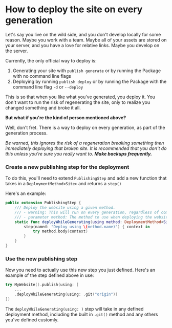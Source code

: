 # How to deploy the site on every generation

Let's say you live on the wild side, and you don't develop locally for some reason. Maybe you work with a team. Maybe all of your assets are stored on your server, and you have a love for relative links. Maybe you develop on the server.

Currently, the only official way to deploy is:

1. Generating your site with `publish generate` or by running the Package with no command line flags
2. Deploying by running `publish deploy` or by running the Package with the command line flag `-d` or `--deploy`

This is so that when you like what you've generated, you deploy it. You don't want to run the risk of regenerating the site, only to realize you changed something and broke it all.

**But what if you're the kind of person mentioned above?**

Well, don't fret. There is a way to deploy on every generation, as part of the generation process.

*Be warned, this ignores the risk of a regeneration breaking something then immediately deploying that broken site. It is recommended that you don't do this unless you're sure you really want to. **Make backups frequently.***

### Create a new publishing step for the deployment

To do this, you'll need to extend `PublishingStep` and add a new function that takes in a `DeploymentMethod<Site>` and returns a `step()`

Here's an example:
```swift
public extension PublishingStep {
    /// Deploy the website using a given method.
    /// - warning: This will run on every generation, regardless of command line flags.
    /// - parameter method: The method to use when deploying the website.
    static func deployWhileGenerating(using method: DeploymentMethod<Site>) -> Self {
        step(named: "Deploy using \(method.name)") { context in
            try method.body(context)
        }
    }
}
```

### Use the new publishing step

Now you need to actually use this new step you just defined. Here's an example of the step defined above in use:
```swift
try MyWebsite().publish(using: [
    ...
    .deployWhileGenerating(using: .git("origin"))
])
```

The `deployWhileGenerating(using: )` step will take in any defined deployment method, including the built in `.git()` method and any others you've defined customly. 
